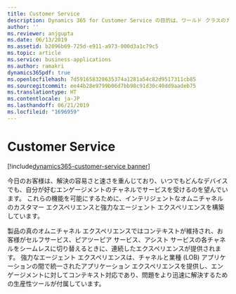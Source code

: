 ```yaml
---
title: Customer Service
description: Dynamics 365 for Customer Service の目的は、ワールド クラスのカスタマー エクスペリエンスを提供することで、企業が競合他社との差別化を図れるようにすることです。
author: ''
ms.reviewer: anjgupta
ms.date: 06/13/2019
ms.assetid: b2096b69-725d-e911-a973-000d3a1c79c5
ms.topic: article
ms.service: business-applications
ms.author: ramakri
dynamics365pdf: true
ms.openlocfilehash: 7d591658328635374a1281a54c82d9517311cb85
ms.sourcegitcommit: ee44b28e9799b06d7bb98c91d30c40dd9aadeb75
ms.translationtype: HT
ms.contentlocale: ja-JP
ms.lasthandoff: 06/21/2019
ms.locfileid: "1696959"
---
```

# <a name="customer-service"></a>Customer Service

[!include[dynamics365-customer-service banner](../includes/dynamics365-customer-service.md)]

今日のお客様は、解決の容易さと速さを重んじており、いつでもどんなデバイスでも、自分が好むエンゲージメントのチャネルでサービスを受けるのを望んでいます。 これらの機能を可能にするために、インテリジェントなオムニチャネルのカスタマー エクスペリエンスと強力なエージェント エクスペリエンスを構築しています。

製品の真のオムニチャネル エクスペリエンスではコンテキストが維持され、お客様がセルフサービス、ピアツーピア サービス、アシスト サービスの各チャネルをシームレスに切り替えるときに、連続したエクスペリエンスが提供されます。 強力なエージェント エクスペリエンスは、チャネルと業種 (LOB) アプリケーションの間で統一されたアプリケーション エクスペリエンスを提供し、エンゲージメントに対してコンテキスト対応であり、問題をより迅速に解決するための生産性ツールが付属しています。
